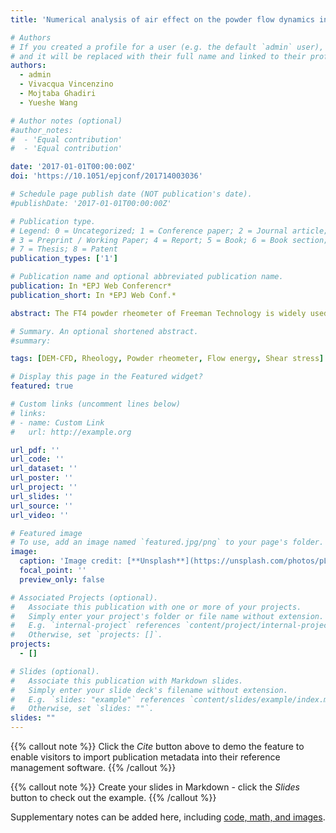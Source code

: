 ```yaml
---
title: 'Numerical analysis of air effect on the powder flow dynamics in the FT4 Powder Rheometer'

# Authors
# If you created a profile for a user (e.g. the default `admin` user), write the username (folder name) here
# and it will be replaced with their full name and linked to their profile.
authors:
  - admin
  - Vivacqua Vincenzino
  - Mojtaba Ghadiri
  - Yueshe Wang

# Author notes (optional)
#author_notes:
#  - 'Equal contribution'
#  - 'Equal contribution'

date: '2017-01-01T00:00:00Z'
doi: 'https://10.1051/epjconf/201714003036'

# Schedule page publish date (NOT publication's date).
#publishDate: '2017-01-01T00:00:00Z'

# Publication type.
# Legend: 0 = Uncategorized; 1 = Conference paper; 2 = Journal article;
# 3 = Preprint / Working Paper; 4 = Report; 5 = Book; 6 = Book section;
# 7 = Thesis; 8 = Patent
publication_types: ['1']

# Publication name and optional abbreviated publication name.
publication: In *EPJ Web Conferencr*
publication_short: In *EPJ Web Conf.*

abstract: The FT4 powder rheometer of Freeman Technology is widely used nowadays in industry for characterisation of particle flow under dynamic conditions of shear strain rate. It measures the work (termed flow energy) required to penetrate a rotating impeller into a powder bed. However, little is known about its underlying powder mechanics, i.e. the relationship between the flow energy and the prevailing local shear stress. This has recently been studied, but only for very simple and ideal systems amenable to analysis by DEM. We analyse the effect of gas flow through the powder bed on the flow behaviour of cohesionless particles in FT4 by DEM-CFD simulation. The results show that the relative particle velocities induced by the mean shear speed, is of the same order as that produced by the root of granular temperature. The shear stress in both cases with and without gas flow could be quantified by the inertial number. The flow energy correlates well with the shear stress in front of the blade, and both increase with the inertial number and could be significantly reduced by the upward gas flow.

# Summary. An optional shortened abstract.
#summary: 

tags: [DEM-CFD, Rheology, Powder rheometer, Flow energy, Shear stress]

# Display this page in the Featured widget?
featured: true

# Custom links (uncomment lines below)
# links:
# - name: Custom Link
#   url: http://example.org

url_pdf: ''
url_code: ''
url_dataset: ''
url_poster: ''
url_project: ''
url_slides: ''
url_source: ''
url_video: ''

# Featured image
# To use, add an image named `featured.jpg/png` to your page's folder.
image:
  caption: 'Image credit: [**Unsplash**](https://unsplash.com/photos/pLCdAaMFLTE)'
  focal_point: ''
  preview_only: false

# Associated Projects (optional).
#   Associate this publication with one or more of your projects.
#   Simply enter your project's folder or file name without extension.
#   E.g. `internal-project` references `content/project/internal-project/index.md`.
#   Otherwise, set `projects: []`.
projects:
  - []

# Slides (optional).
#   Associate this publication with Markdown slides.
#   Simply enter your slide deck's filename without extension.
#   E.g. `slides: "example"` references `content/slides/example/index.md`.
#   Otherwise, set `slides: ""`.
slides: ""
---
```


{{% callout note %}}
Click the _Cite_ button above to demo the feature to enable visitors to import publication metadata into their reference management software.
{{% /callout %}}

{{% callout note %}}
Create your slides in Markdown - click the _Slides_ button to check out the example.
{{% /callout %}}

Supplementary notes can be added here, including [code, math, and images](https://wowchemy.com/docs/writing-markdown-latex/).
